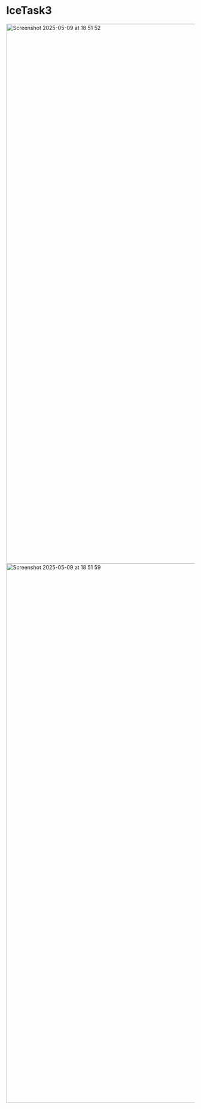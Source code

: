 # IceTask3
<img width="1440" alt="Screenshot 2025-05-09 at 18 51 52" src="https://github.com/user-attachments/assets/bf75f35a-7362-4499-88c4-1db8fffbae9f" />
<img width="1440" alt="Screenshot 2025-05-09 at 18 51 59" src="https://github.com/user-attachments/assets/76a646c4-d0de-489d-9bcb-ae587576cf73" />
